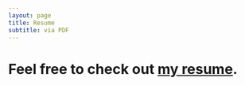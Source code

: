 ```yaml
---
layout: page
title: Resume
subtitle: via PDF
---
```


# Feel free to check out [my resume](/assets/CG_Resume.pdf). 
